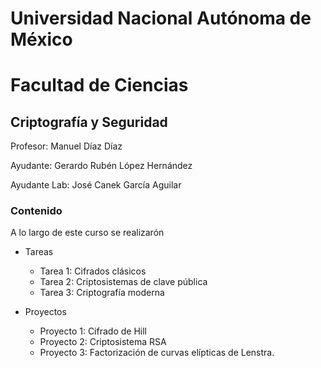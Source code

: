 # Universidad Nacional Autónoma de México
# Facultad de Ciencias
## Criptografía y Seguridad

Profesor: Manuel Díaz Díaz

Ayudante: Gerardo Rubén López Hernández	

Ayudante Lab: José Canek García Aguilar

### Contenido
A lo largo de este curso se realizarón
* Tareas
  * Tarea 1: Cifrados clásicos
  * Tarea 2: Criptosistemas de clave pública
  * Tarea 3: Criptografía moderna

* Proyectos
  * Proyecto 1: Cifrado de Hill
  * Proyecto 2: Criptosistema RSA
  * Proyecto 3: Factorización de curvas elípticas de Lenstra.



